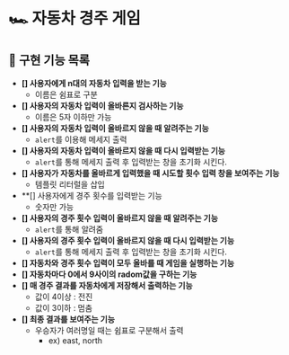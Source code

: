 # 🏎️ 자동차 경주 게임

## 📝 구현 기능 목록
- **[] 사용자에게 n대의 자동차 입력을 받는 기능**
  - 이름은 쉼표로 구분
- **[] 사용자의 자동차 입력이 올바른지 검사하는 기능**
  - 이름은 5자 이하만 가능
- **[] 사용자의 자동차 입력이 올바르지 않을 때 알려주는 기능**
  - ```alert```를 이용해 메세지 출력
- **[] 사용자의 자동차 입력이 올바르지 않을 때 다시 입력받는 기능**
  - ```alert```를 통해 메세지 출력 후 입력받는 창을 초기화 시킨다.
- **[] 사용자가 자동차를 올바르게 입력했을 때 시도할 횟수 입력 창을 보여주는 기능**
  - 템플릿 리터럴을 삽입
- **[] 사용자에게 경주 횟수를 입력받는 기능
  - 숫자만 가능
- **[] 사용자의 경주 횟수 입력이 올바르지 않을 때 알려주는 기능**
  - ```alert```를 통해 알려줌
- **[] 사용자의 경주 횟수 입력이 올바르지 않을 때 다시 입력받는 기능**
  - ```alert```를 통해 메세지 출력 후 입력받는 창을 초기화 시킨다.
- **[] 자동차와 경주 횟수 입력이 모두 올바를 때 게임을 실행하는 기능**
- **[] 자동차마다 0에서 9사이의 radom값을 구하는 기능**
- **[] 매 경주 결과를 자동차에게 저장해서 출력하는 기능**
   - 값이 4이상 : 전진
   - 값이 3이하 : 멈춤
- **[] 최종 결과를 보여주는 기능**
   - 우승자가 여러명일 때는 쉼표로 구분해서 출력 
     - ex) east, north
